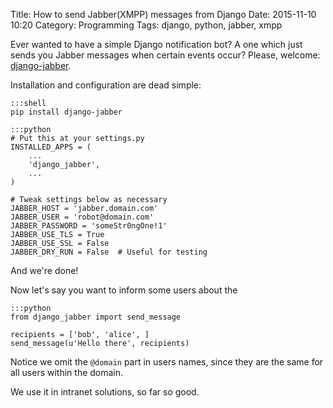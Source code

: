 Title: How to send Jabber(XMPP) messages from Django
Date: 2015-11-10 10:20
Category: Programming
Tags: django, python, jabber, xmpp


Ever wanted to have a simple Django notification bot? A one which just sends
you Jabber messages when certain events occur? Please, welcome: [django-jabber][1].

Installation and configuration are dead simple:

    :::shell
    pip install django-jabber

    :::python
    # Put this at your settings.py
    INSTALLED_APPS = (
        ...
        'django_jabber',
        ...
    )

    # Tweak settings below as necessary
    JABBER_HOST = 'jabber.domain.com'
    JABBER_USER = 'robot@domain.com'
    JABBER_PASSWORD = 'someStr0ngOne!1'
    JABBER_USE_TLS = True
    JABBER_USE_SSL = False
    JABBER_DRY_RUN = False  # Useful for testing

And we're done!

Now let's say you want to inform some users about the 

    :::python
    from django_jabber import send_message

    recipients = ['bob', 'alice', ]
    send_message(u'Hello there', recipients)

Notice we omit the `@domain` part in users names, since they are the same for all users within the domain.

We use it in intranet solutions, so far so good.


[1]: (https://github.com/alexmorozov/django-jabber)
